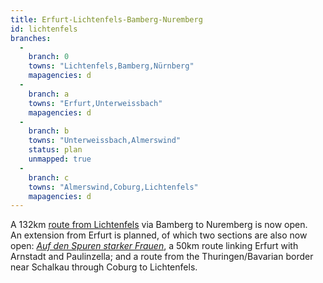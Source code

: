 ```yaml
---
title: Erfurt-Lichtenfels-Bamberg-Nuremberg
id: lichtenfels
branches:
  -
    branch: 0
    towns: "Lichtenfels,Bamberg,Nürnberg"
    mapagencies: d
  -
    branch: a
    towns: "Erfurt,Unterweissbach"
    mapagencies: d
  -
    branch: b
    towns: "Unterweissbach,Almerswind"
    status: plan
    unmapped: true
  -
    branch: c
    towns: "Almerswind,Coburg,Lichtenfels"
    mapagencies: d
---
```


A 132km [route from Lichtenfels][0] via Bamberg to Nuremberg is now open.  
An extension from Erfurt is planned, of which two sections are also now open: [_Auf den Spuren starker Frauen_][1], a 50km route linking Erfurt with Arnstadt and Paulinzella; and a route from the Thuringen/Bavarian border near Schalkau through Coburg to Lichtenfels.

[0]: http://www.jakobus-gesellschaften.de/index.php?lichtenfels_nuernberg
[1]: http://www.pilgern-in-mitteldeutschland.de/?page_id=38